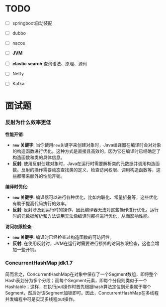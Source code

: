 # TODO

- [ ] springboot自动装配
- [ ] dubbo
- [ ] nacos
- [ ] **JVM**
- [ ] **elastic search**:查询语法、原理、源码
- [ ] Netty
- [ ] Kafka







# 面试题

### 反射为什么效率更低

**性能开销**:

- **`new` 关键字**: 当你使用`new`关键字来创建对象时，Java编译器在编译时会对对象的构造函数进行优化。这种方式是直接且高效的，因为它在编译时已经确定了构造函数和类的具体信息。
- **反射**: 使用反射创建对象时，Java在运行时需要解析类的元数据并调用构造函数。反射的操作需要动态查找类的定义、检查访问权限、调用构造函数等，这些都带来额外的性能开销。

**编译时优化**:

- **`new` 关键字**: 编译器可以进行各种优化，比如内联化、常量折叠等，这些优化有助于提高代码执行的效率。
- **反射**: 反射涉及到运行时的操作，因此编译器无法对这些操作进行优化。运行时的元数据解析和方法调用无法像编译时那样进行优化，从而影响性能。

**访问权限检查**:

- **`new` 关键字**: 编译时已经检查过构造函数的可访问性。
- **反射**: 在使用反射时，JVM在运行时需要进行额外的访问权限检查，这也会增加一些开销。





### ConcurrentHashMap jdk1.7

简而言之，ConcurrentHashMap在对象中保存了一个Segment数组，即将整个Hash表划分为多个分段；而每个Segment元素，即每个分段则类似于一个Hashtable；这样，在执行put操作时首先根据hash算法定位到元素属于哪个Segment，然后对该Segment加锁即可。因此，ConcurrentHashMap在多线程并发编程中可是实现多线程put操作。
